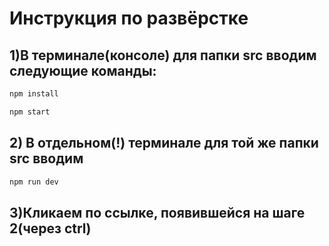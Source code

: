# Инструкция по развёрстке

## 1)В терминале(консоле) для папки src вводим следующие команды:

```sh
npm install
```
```sh
npm start
```

## 2) В отдельном(!) терминале для той же папки src вводим

```sh
npm run dev
```

## 3)Кликаем по ссылке, появившейся на шаге 2(через ctrl)
